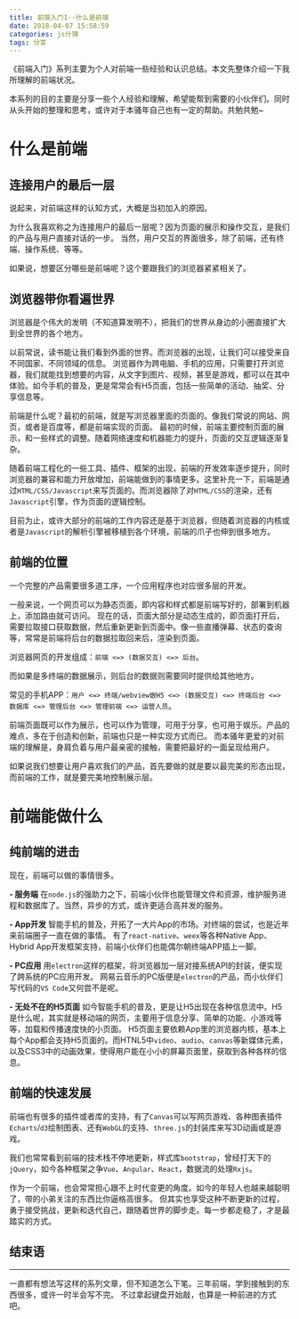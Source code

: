 ```yaml
---
title: 前端入门1--什么是前端
date: 2018-04-07 15:58:59
categories: js什锦
tags: 分享
---
```

《前端入门》系列主要为个人对前端一些经验和认识总结。本文先整体介绍一下我所理解的前端状况。
<!--more-->

本系列的目的主要是分享一些个人经验和理解，希望能帮到需要的小伙伴们。同时从头开始的整理和思考，或许对于本骚年自己也有一定的帮助。共勉共勉~

# 什么是前端
## 连接用户的最后一层
说起来，对前端这样的认知方式，大概是当初加入的原因。

为什么我喜欢称之为连接用户的最后一层呢？因为页面的展示和操作交互，是我们的产品与用户直接对话的一步。
当然，用户交互的界面很多，除了前端，还有终端、操作系统、等等。

如果说，想要区分哪些是前端呢？这个要跟我们的浏览器紧紧相关了。

## 浏览器带你看遍世界
浏览器是个伟大的发明（不知道算发明不），把我们的世界从身边的小圈直接扩大到全世界的各个地方。

以前常说，读书能让我们看到外面的世界。而浏览器的出现，让我们可以接受来自不同国家、不同领域的信息。
浏览器作为跨电脑、手机的应用，只需要打开浏览器，我们就能找到想要的内容，从文字到图片、视频，甚至是游戏，都可以在其中体验。如今手机的普及，更是常常会有H5页面，包括一些简单的活动、抽奖、分享信息等。

前端是什么呢？最初的前端，就是写浏览器里面的页面的。像我们常说的网站、网页，或者是百度等，都是前端实现的页面。
最初的时候，前端主要控制页面的展示，和一些样式的调整。随着网络速度和机器能力的提升，页面的交互逻辑逐渐复杂。

随着前端工程化的一些工具、插件、框架的出现，前端的开发效率逐步提升，同时浏览器的兼容和能力开放增加，前端能做到的事情更多。这里补充一下，前端是通过`HTML/CSS/Javascript`来写页面的。而浏览器除了对`HTML/CSS`的渲染，还有`Javascript`引擎，作为页面的逻辑控制。

目前为止，或许大部分的前端的工作内容还是基于浏览器，但随着浏览器的内核或者是`Javascript`的解析引擎被移植到各个环境，前端的爪子也伸到很多地方。

## 前端的位置
一个完整的产品需要很多道工序，一个应用程序也对应很多层的开发。

一般来说，一个网页可以为静态页面，即内容和样式都是前端写好的，部署到机器上，添加路由就可访问。
现在的话，页面大部分是动态生成的，即页面打开后，需要拉取接口获取数据，然后重新更新到页面中。像一些直播弹幕、状态的查询等，常常是前端将后台的数据拉取回来后，渲染到页面。

浏览器网页的开发组成：`前端 <=> (数据交互) <=> 后台`。

而如果是多终端的数据展示，则后台的数据则需要同时提供给其他地方。

常见的手机APP：`用户 <=> 终端/webview嵌H5 <=> (数据交互) <=> 终端后台 <=> 数据库 <=> 管理后台 <=> 管理前端 <=> 运营人员`。

前端页面既可以作为展示，也可以作为管理，可用于分享，也可用于娱乐。产品的难点，多在于创造和创新，前端也只是一种实现方式而已。
而本骚年更爱的对前端的理解是，身肩负着与用户最亲密的接触，需要把最好的一面呈现给用户。

如果说我们想要让用户喜欢我们的产品，首先要做的就是要以最完美的形态出现，而前端的工作，就是要完美地控制展示层。

# 前端能做什么

## 纯前端的进击
现在，前端可以做的事情很多。

**- 服务端**
在`node.js`的强助力之下，前端小伙伴也能管理文件和资源，维护服务进程和数据库了。当然，异步的方式，或许更适合高并发的服务。

**- App开发**
智能手机的普及，开拓了一大片App的市场。对终端的尝试，也是近年来前端圈子一直在做的事情。
有了`react-native`、`weex`等各种Native App、Hybrid App开发框架支持，前端小伙伴们也能偶尔朝终端APP插上一脚。

**- PC应用**
用`electron`这样的框架，将浏览器加一层对接系统API的封装，便实现了跨系统的PC应用开发。
网易云音乐的PC版便是`electron`的产品，而小伙伴们写代码的`VS Code`又何尝不是呢。

**- 无处不在的H5页面**
如今智能手机的普及，更是让H5出现在各种信息流中。H5是什么呢，其实就是移动端的网页，主要用于信息分享、简单的功能、小游戏等等，加载和传播速度快的小页面。
H5页面主要依赖App里的浏览器内核，基本上每个App都会支持H5页面的。而HTNL5中`video`、`audio`、`canvas`等新媒体元素，以及CSS3中的动画效果，使得用户能在小小的屏幕页面里，获取到各种各样的信息。

## 前端的快速发展
前端也有很多的插件或者库的支持，有了`Canvas`可以写网页游戏、各种图表插件`Echarts`/`d3`绘制图表、还有`WebGL`的支持、`three.js`的封装库来写3D动画或是游戏。

我们也常常看到前端的技术栈不停地更新，样式库`bootstrap`，曾经打天下的`jQuery`，如今各种框架之争`Vue`、`Angular`、`React`，数据流的处理`Rxjs`。

作为一个前端，也会常常担心跟不上时代变更的角度。如今的年轻人也越来越聪明了，带的小弟关注的东西比你逼格高很多。
但其实也享受这种不断更新的过程，勇于接受挑战，更新和迭代自己，跟随着世界的脚步走。每一步都走稳了，才是最踏实的方式。

## 结束语
---
一直都有想法写这样的系列文章，但不知道怎么下笔。三年前端，学到接触到的东西很多，或许一时半会写不完。
不过拿起键盘开始敲，也算是一种前进的方式吧。